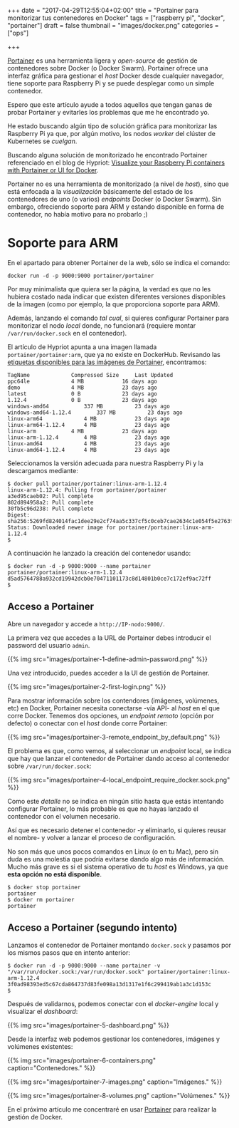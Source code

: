 +++
date = "2017-04-29T12:55:04+02:00"
title = "Portainer para monitorizar tus contenedores en Docker"
tags = ["raspberry pi", "docker", "portainer"]
draft = false
thumbnail = "images/docker.png"
categories = ["ops"]

+++

[Portainer](http://portainer.io/) es una herramienta ligera y _open-source_ de gestión de contenedores sobre Docker (o Docker Swarm). Portainer ofrece una interfaz gráfica para gestionar el _host_ Docker desde cualquier navegador, tiene soporte para Raspberry Pi y se puede desplegar como un simple contenedor.

Espero que este artículo ayude a todos aquellos que tengan ganas de probar Portainer y evitarles los problemas que me he encontrado yo.

<!--more-->

He estado buscando algún tipo de solución gráfica para monitorizar las Raspberry Pi ya que, por algún motivo, los nodos _worker_ del clúster de Kubernetes se _cuelgan_.

Buscando alguna solución de monitorizado he encontrado Portainer referenciado en el blog de Hypriot: [Visualize your Raspberry Pi containers with Portainer or UI for Docker](https://blog.hypriot.com/post/new-docker-ui-portainer/).	 

Portainer no es una herramienta de monitorizado (a nivel de _host_), sino que está enfocada a la _visualización_ básicamente del estado de los contenedores de uno (o varios) _endpoints_ Docker (o Docker Swarm). Sin embargo, ofreciendo soporte para ARM y estando disponible en forma de contenedor, no había motivo para no probarlo ;)

# Soporte para ARM

En el apartado para obtener Portainer de la web, sólo se indica el comando:

```shell
docker run -d -p 9000:9000 portainer/portainer
```

Por muy minimalista que quiera ser la página, la verdad es que no les hubiera costado nada indicar que existen diferentes versiones disponibles de la imagen (como por ejemplo, la que proporciona soporte para ARM).

Además, lanzando el comando _tal cual_, si quieres configurar Portainer para monitorizar el nodo _local_ donde, no funcionará (requiere montar `/var/run/docker.sock` en el contenedor).

El artículo de Hypriot apunta a una imagen llamada `portainer/portainer:arm`, que ya no existe en DockerHub. Revisando las [etiquetas disponibles para las imágenes de Portainer](https://hub.docker.com/r/portainer/portainer/tags/), encontramos:

```shell
TagName				Compressed Size 	Last Updated 
ppc64le				4 MB			16 days ago
demo				4 MB			23 days ago
latest				0 B 			23 days ago
1.12.4				0 B 			23 days ago
windows-amd64 			337 MB			23 days ago
windows-amd64-1.12.4	 	337 MB			23 days ago
linux-arm64 			4 MB			23 days ago
linux-arm64-1.12.4 		4 MB			23 days ago
linux-arm 			4 MB			23 days ago
linux-arm-1.12.4 		4 MB			23 days ago
linux-amd64 			4 MB			23 days ago
linux-amd64-1.12.4 		4 MB			23 days ago
```

Seleccionamos la versión adecuada para nuestra Raspberry Pi y la descargamos mediante:

```shell
$ docker pull portainer/portainer:linux-arm-1.12.4
linux-arm-1.12.4: Pulling from portainer/portainer
a3ed95caeb02: Pull complete
802d894958a2: Pull complete
30fb5c96d238: Pull complete
Digest: sha256:5269fd824014fac1dee29e2cf74aa5c337cf5c0ceb7cae2634c1e054f5e2763f
Status: Downloaded newer image for portainer/portainer:linux-arm-1.12.4
$
```

A continuación he lanzado la creación del contenedor usando:

```shell
$ docker run -d -p 9000:9000 --name portainer portainer/portainer:linux-arm-1.12.4
d5ad5764788a932cd19942dcb0e70471101173c8d14801b0ce7c172ef9ac72ff
$
```

## Acceso a Portainer

Abre un navegador y accede a `http://IP-nodo:9000/`.

La primera vez que accedes a la URL de Portainer debes introducir el password del usuario `admin`.

{{% img src="images/portainer-1-define-admin-password.png" %}}

Una vez introducido, puedes acceder a la UI de gestión de Portainer.

{{% img src="images/portainer-2-first-login.png" %}}

Para mostrar información sobre los contendores (imágenes, volúmenes, etc) en Docker, Portainer necesita conectarse -vía API- al _host_ en el que corre Docker. Tenemos dos opciones, un _endpoint remoto_ (opción por defecto) o conectar con el _host_ donde corre Portainer:

{{% img src="images/portainer-3-remote_endpoint_by_default.png" %}}

El problema es que, como vemos, al seleccionar un _endpoint_ local, se indica que hay que lanzar el contenedor de Portainer dando acceso al contenedor sobre `/var/run/docker.sock`:

{{% img src="images/portainer-4-local_endpoint_require_docker.sock.png" %}}

Como este _detalle_ no se indica en ningún sitio hasta que estás intentando configurar Portainer, lo más probable es que no hayas lanzado el contenedor con el volumen necesario.

Así que es necesario detener el contenedor -y eliminarlo, si quieres reusar el nombre- y volver a lanzar el proceso de configuración.

No son más que unos pocos comandos en Linux (o en tu Mac), pero sin duda es una molestia que podría evitarse dando algo más de información. Mucho más grave es si el sistema operativo de tu _host_ es Windows, ya que **esta opción no está disponible**.

```shell
$ docker stop portainer
portainer
$ docker rm portainer
portainer
```

## Acceso a Portainer (segundo intento)

Lanzamos el contenedor de Portainer montando `docker.sock` y pasamos por los mismos pasos que en intento anterior:

```shell
$ docker run -d -p 9000:9000 --name portainer -v "/var/run/docker.sock:/var/run/docker.sock" portainer/portainer:linux-arm-1.12.4
3f0ad98393ed5c67cda864737d83fe098a13d1317e1f6c299419ab1a3c1d153c
$
```

Después de validarnos, podemos conectar con el _docker-engine_ local y visualizar el _dashboard_:

{{% img src="images/portainer-5-dashboard.png" %}}

Desde la interfaz web podemos gestionar los contenedores, imágenes y volúmenes existentes:

{{% img src="images/portainer-6-containers.png" caption="Contenedores." %}}

{{% img src="images/portainer-7-images.png" caption="Imágenes." %}}

{{% img src="images/portainer-8-volumes.png" caption="Volúmenes." %}}

En el próximo artículo me concentraré en usar [Portainer](/tags/portainer/) para realizar la gestión de Docker. 